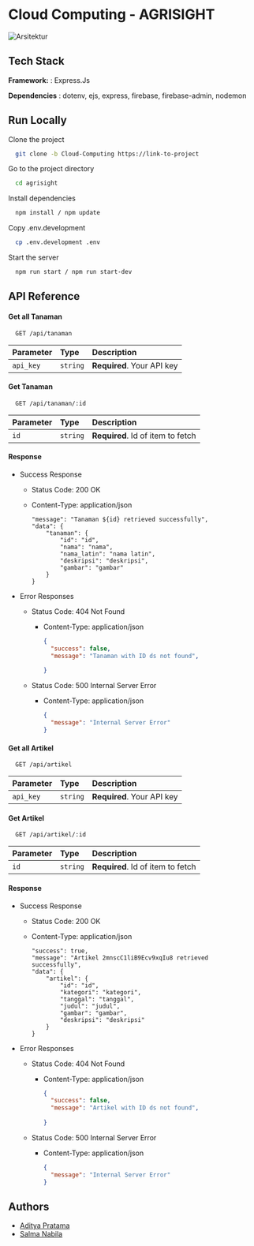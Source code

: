 
# Cloud Computing - AGRISIGHT

![Arsitektur](https://github.com/Aditypraa/Agrisight/assets/95411404/fc49d59c-ad6e-4355-bd18-7c0c930656a8)


## Tech Stack

**Framework:** : Express.Js

**Dependencies** : dotenv, ejs, express, firebase, firebase-admin, nodemon


## Run Locally

Clone the project

```bash
  git clone -b Cloud-Computing https://link-to-project
```

Go to the project directory

```bash
  cd agrisight
```

Install dependencies

```bash
  npm install / npm update
```

Copy .env.development

```bash
  cp .env.development .env
```

Start the server

```bash
  npm run start / npm run start-dev
```


## API Reference

#### Get all Tanaman

```http
  GET /api/tanaman
```

| Parameter | Type     | Description                |
| :-------- | :------- | :------------------------- |
| `api_key` | `string` | **Required**. Your API key |

#### Get Tanaman

```http
  GET /api/tanaman/:id
```

| Parameter | Type     | Description                       |
| :-------- | :------- | :-------------------------------- |
| `id`      | `string` | **Required**. Id of item to fetch |

#### Response

- Success Response

  - Status Code: 200 OK
  - Content-Type: application/json

    ``` "success": true,
    "message": "Tanaman ${id} retrieved successfully",
    "data": {
        "tanaman": {
            "id": "id",
            "nama": "nama",
            "nama_latin": "nama latin",
            "deskripsi": "deskripsi",
            "gambar": "gambar"
        }
    }
    ```

- Error Responses

  - Status Code: 404 Not Found

    - Content-Type: application/json

      ```json
      {
        "success": false,
        "message": "Tanaman with ID ds not found",
        
      }
      ```

  - Status Code: 500 Internal Server Error

    - Content-Type: application/json

      ```json
      {
        "message": "Internal Server Error"
      }
      ```

#### Get all Artikel

```http
  GET /api/artikel
```

| Parameter | Type     | Description                |
| :-------- | :------- | :------------------------- |
| `api_key` | `string` | **Required**. Your API key |

#### Get Artikel

```http
  GET /api/artikel/:id
```

| Parameter | Type     | Description                       |
| :-------- | :------- | :-------------------------------- |
| `id`      | `string` | **Required**. Id of item to fetch |

#### Response

- Success Response

  - Status Code: 200 OK
  - Content-Type: application/json

    ``` {
    "success": true,
    "message": "Artikel 2mnscC1liB9Ecv9xqIu8 retrieved successfully",
    "data": {
        "artikel": {
            "id": "id",
            "kategori": "kategori",
            "tanggal": "tanggal",
            "judul": "judul",
            "gambar": "gambar",
            "deskripsi": "deskripsi"
        }
    }
    ```

- Error Responses

  - Status Code: 404 Not Found

    - Content-Type: application/json

      ```json
      {
        "success": false,
        "message": "Artikel with ID ds not found",
        
      }
      ```

  - Status Code: 500 Internal Server Error

    - Content-Type: application/json

      ```json
      {
        "message": "Internal Server Error"
      }
      ```


## Authors

- [Aditya Pratama](https://github.com/Aditypraa)
- [Salma Nabila](https://github.com/salmanabilaaa)
